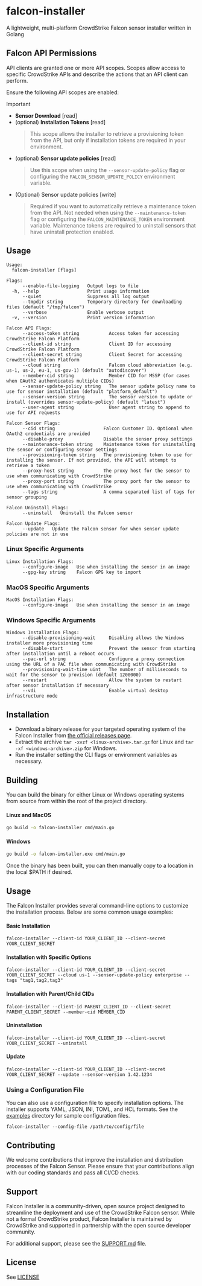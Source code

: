 # falcon-installer
A lightweight, multi-platform CrowdStrike Falcon sensor installer written in Golang

## Falcon API Permissions

API clients are granted one or more API scopes. Scopes allow access to specific CrowdStrike APIs and describe the actions that an API client can perform.

Ensure the following API scopes are enabled:

> [!IMPORTANT]
> - **Sensor Download** [read]
> - (optional) **Installation Tokens** [read]
>   > This scope allows the installer to retrieve a provisioning token from the API, but only if installation tokens are required in your environment.
> - (optional) **Sensor update policies** [read]
>   > Use this scope when using the `--sensor-update-policy` flag or configuring the `FALCON_SENSOR_UPDATE_POLICY` environment variable.
> - (Optional) Sensor update policies [write]
>   > Required if you want to automatically retrieve a maintenance token from the API. Not needed when using the
>   > `--maintenance-token` flag or configuring the `FALCON_MAINTENANCE_TOKEN` environment variable. Maintenance
>   > tokens are required to uninstall sensors that have uninstall protection enabled.


## Usage

```shell
Usage:
  falcon-installer [flags]

Flags:
      --enable-file-logging   Output logs to file
  -h, --help                  Print usage information
      --quiet                 Suppress all log output
      --tmpdir string         Temporary directory for downloading files (default "/tmp/falcon")
      --verbose               Enable verbose output
  -v, --version               Print version information

Falcon API Flags:
      --access-token string           Access token for accessing CrowdStrike Falcon Platform
      --client-id string              Client ID for accessing CrowdStrike Falcon Platform
      --client-secret string          Client Secret for accessing CrowdStrike Falcon Platform
      --cloud string                  Falcon cloud abbreviation (e.g. us-1, us-2, eu-1, us-gov-1) (default "autodiscover")
      --member-cid string             Member CID for MSSP (for cases when OAuth2 authenticates multiple CIDs)
      --sensor-update-policy string   The sensor update policy name to use for sensor installation (default "platform_default")
      --sensor-version string         The sensor version to update or install (overrides sensor-update-policy) (default "latest")
      --user-agent string             User agent string to append to use for API requests

Falcon Sensor Flags:
      --cid string                  Falcon Customer ID. Optional when OAuth2 credentials are provided
      --disable-proxy               Disable the sensor proxy settings
      --maintenance-token string    Maintenance token for uninstalling the sensor or configuring sensor settings
      --provisioning-token string   The provisioning token to use for installing the sensor. If not provided, the API will attempt to retrieve a token
      --proxy-host string           The proxy host for the sensor to use when communicating with CrowdStrike
      --proxy-port string           The proxy port for the sensor to use when communicating with CrowdStrike
      --tags string                 A comma separated list of tags for sensor grouping

Falcon Uninstall Flags:
      --uninstall   Uninstall the Falcon sensor

Falcon Update Flags:
      --update   Update the Falcon sensor for when sensor update policies are not in use
```

### Linux Specific Arguments

```shell
Linux Installation Flags:
      --configure-image   Use when installing the sensor in an image
      --gpg-key string    Falcon GPG key to import
```

### MacOS Specific Arguments

```shell
MacOS Installation Flags:
      --configure-image   Use when installing the sensor in an image
```

### Windows Specific Arguments

```shell
Windows Installation Flags:
      --disable-provisioning-wait     Disabling allows the Windows installer more provisioning time
      --disable-start                 Prevent the sensor from starting after installation until a reboot occurs
      --pac-url string                Configure a proxy connection using the URL of a PAC file when communicating with CrowdStrike
      --provisioning-wait-time uint   The number of milliseconds to wait for the sensor to provision (default 1200000)
      --restart                       Allow the system to restart after sensor installation if necessary
      --vdi                           Enable virtual desktop infrastructure mode
```

## Installation

- Download a binary release for your targeted operating system of the Falcon Installer from [the official releases page](https://github.com/CrowdStrike/falcon-installer/releases).
- Extract the archive `tar -xvzf <linux-archive>.tar.gz` for Linux and `tar -xf <windows-archive>.zip` for Windows.
- Run the installer setting the CLI flags or environment variables as necessary.

## Building

You can build the binary for either Linux or Windows operating systems from source from within the root of the project directory.

#### Linux and MacOS
```bash
go build -o falcon-installer cmd/main.go
```

#### Windows
```bash
go build -o falcon-installer.exe cmd/main.go
```

Once the binary has been built, you can then manually copy to a location in the local $PATH if desired.

## Usage

The Falcon Installer provides several command-line options to customize the installation process. Below are some common usage examples:

#### Basic Installation
```shell
falcon-installer --client-id YOUR_CLIENT_ID --client-secret YOUR_CLIENT_SECRET
```

#### Installation with Specific Options
```shell
falcon-installer --client-id YOUR_CLIENT_ID --client-secret YOUR_CLIENT_SECRET --cloud us-1 --sensor-update-policy enterprise --tags "tag1,tag2,tag3"
```

#### Installation with Parent/Child CIDs
```shell
falcon-installer --client-id PARENT_CLIENT_ID --client-secret PARENT_CLIENT_SECRET --member-cid MEMBER_CID
```

#### Uninstallation
```shell
falcon-installer --client-id YOUR_CLIENT_ID --client-secret YOUR_CLIENT_SECRET --uninstall
```

#### Update
```shell
falcon-installer --client-id YOUR_CLIENT_ID --client-secret YOUR_CLIENT_SECRET --update --sensor-version 1.42.1234
```

### Using a Configuration File

You can also use a configuration file to specify installation options. The installer supports YAML, JSON, INI, TOML, and HCL formats. See the [examples](examples) directory for sample configuration files.

```shell
falcon-installer --config-file /path/to/config/file
```

## Contributing

We welcome contributions that improve the installation and distribution processes of the Falcon Sensor. Please ensure that your contributions align with our coding standards and pass all CI/CD checks.

## Support

Falcon Installer is a community-driven, open source project designed to streamline the deployment and use of the CrowdStrike Falcon sensor. While not a formal CrowdStrike product, Falcon Installer is maintained by CrowdStrike and supported in partnership with the open source developer community.

For additional support, please see the [SUPPORT.md](SUPPORT.md) file.

## License

See [LICENSE](LICENSE)
